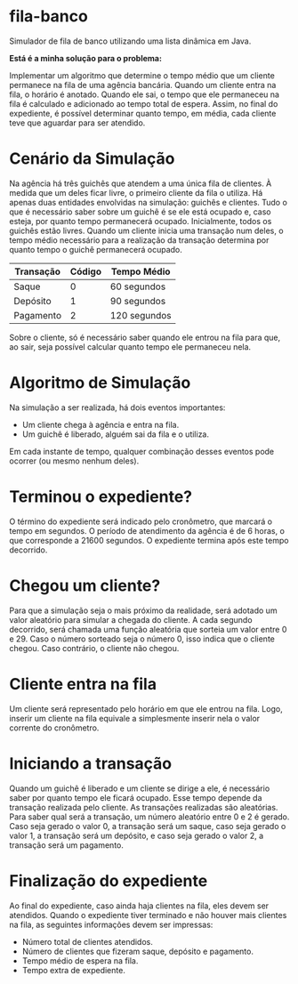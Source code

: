 # fila-banco
Simulador de fila de banco utilizando uma lista dinâmica em Java.

**Está é a minha solução para o problema:**

Implementar um algoritmo que determine o tempo médio que um cliente permanece na fila de uma agência bancária. Quando um cliente entra na fila, o horário é anotado. Quando ele sai, o tempo que ele permaneceu na fila é calculado e adicionado ao tempo total de espera. Assim, no final do expediente, é possível determinar quanto tempo, em média, cada cliente teve que aguardar para ser atendido.

# Cenário da Simulação

Na agência há três guichês que atendem a uma única fila de clientes. À medida que um deles ficar livre, o primeiro cliente da fila o utiliza.
Há apenas duas entidades envolvidas na simulação: guichês e clientes. Tudo o que é necessário saber sobre um guichê é se ele está ocupado e, caso esteja, por quanto tempo permanecerá ocupado. Inicialmente, todos os guichês estão livres. Quando um cliente inicia uma transação num deles, o tempo médio necessário para a realização da transação determina por quanto tempo o guichê permanecerá ocupado.

| Transação  | Código | Tempo Médio |
| --- | --- | --- |
| Saque  | 0  | 60 segundos |
| Depósito  | 1  | 90 segundos |
| Pagamento  | 2  | 120 segundos |

Sobre o cliente, só é necessário saber quando ele entrou na fila para que, ao sair, seja possível calcular quanto tempo ele permaneceu nela.

# Algoritmo de Simulação

Na simulação a ser realizada, há dois eventos importantes:
<ul>
<li>Um cliente chega à agência e entra na fila.</li>
<li>Um guichê é liberado, alguém sai da fila e o utiliza.</li>
</ul>

Em cada instante de tempo, qualquer combinação desses eventos pode ocorrer (ou mesmo nenhum deles).

# Terminou o expediente?
O término do expediente será indicado pelo cronômetro, que marcará o tempo em segundos. O período de atendimento da agência é de 6 horas, o que corresponde a 21600 segundos. O expediente termina após este tempo decorrido.

# Chegou um cliente?
Para que a simulação seja o mais próximo da realidade, será adotado um valor aleatório para simular a chegada do cliente.
A cada segundo decorrido, será chamada uma função aleatória que sorteia um valor entre 0 e 29. Caso o número sorteado seja o número 0, isso indica que o cliente chegou. Caso contrário, o cliente não chegou.

# Cliente entra na fila
Um cliente será representado pelo horário em que ele entrou na fila. Logo, inserir um cliente na fila equivale a simplesmente inserir nela o valor corrente do cronômetro.

# Iniciando a transação
Quando um guichê é liberado e um cliente se dirige a ele, é necessário saber por quanto tempo ele ficará ocupado. Esse tempo depende da transação realizada pelo cliente. As transações realizadas são aleatórias.
Para saber qual será a transação, um número aleatório entre 0 e 2 é gerado. Caso seja gerado o valor 0, a transação será um saque, caso seja gerado o valor 1, a transação será um depósito, e caso seja gerado o valor 2, a transação será um pagamento.

# Finalização do expediente
Ao final do expediente, caso ainda haja clientes na fila, eles devem ser atendidos.
Quando o expediente tiver terminado e não houver mais clientes na fila, as seguintes informações devem ser impressas:

<ul>
<li>Número total de clientes atendidos.</li>
<li>Número de clientes que fizeram saque, depósito e pagamento.</li>
<li>Tempo médio de espera na fila.</li>
<li>Tempo extra de expediente.</li>
</ul>
